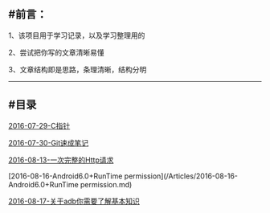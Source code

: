 #前言：
----
1、该项目用于学习记录，以及学习整理用的

2、尝试把你写的文章清晰易懂

3、文章结构即是思路，条理清晰，结构分明

----
#目录
---
[2016-07-29-C指针](/Articles/2016-07-29-C指针.md)

[2016-07-30-Git速成笔记](/Articles/2016-07-30-Git速成笔记.md)

[2016-08-13-一次完整的Http请求](/Articles/2016-08-13-一次完整的Http请求.md)

[2016-08-16-Android6.0+RunTime permission](/Articles/2016-08-16-Android6.0+RunTime permission.md)

[2016-08-17-关于adb你需要了解基本知识](/Articles/2016-08-16-关于adb你需要了解基本知识.md)

